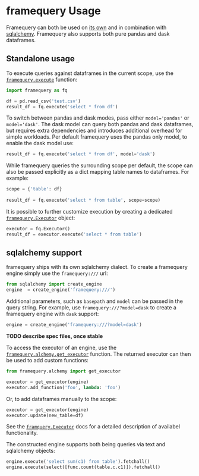 # framequery Usage

Framequery can both be used on [its own](#standalone-usage) and in combination
with [sqlalchemy](#sqlalchemy-support). Framequery also supports both pure 
pandas and dask dataframes.

## Standalone usage

To execute queries against dataframes in the current scope, use the 
[`framequery.execute`](API.md#framequeryexecute) function:

```python
import framequery as fq

df = pd.read_csv('test.csv')
result_df = fq.execute('select * from df')
```

To switch between pandas and dask modes, pass either `model='pandas'` or 
`model='dask'`. The dask model can query both pandas and dask dataframes, but
requires extra dependencies and introduces additional overhead for simple 
workloads. Per default framequery uses the pandas only model, to enable the
dask model use:
 
```python
result_df = fq.execute('select * from df', model='dask')
```

While framequery queries the surrounding scope per default, the scope can also
be passed explicitly as a dict mapping table names to dataframes. For example:
 
```python
scope = {'table': df}
 
result_df = fq.execute('select * from table', scope=scope)
```

It is possible to further customize execution by creating a dedicated 
[`framequery.Executor`](API.md#framequeryexecutor) object:

```python
executor = fq.Executor()
result_df = executor.execute('select * from table')
```

## sqlalchemy support

framequery ships with its own sqlalchemy dialect. To create a framequery engine
simply use the `framequery:///` url:
 
```python
from sqlalchemy import create_engine
engine  = create_engine('framequery:///')
```
 
Additional parameters, such as `basepath` and `model` can be passed in the 
query string. For example, use  `framequery:///?model=dask` to create a 
framequery engine with `dask` support:

```python
engine = create_engine('framequery:///?model=dask')
```

**TODO describe spec files, once stable**

To access the executor of an engine, use the 
[`framequery.alchemy.get_executor`](API.md#framequeryalchemyget_executor) 
function. The returned executor can then be used to add custom functions:

```python
from framequery.alchemy import get_executor

executor = get_executor(engine)
executor.add_function('foo', lambda: 'foo')
```

Or, to add dataframes manually to the scope:

```python
executor = get_executor(engine)
executor.update(new_table=df)
```

See the [`framquery.Executor`](API.md#framequeryexecutor) docs for a detailed
description of availabel functionality.

The constructed engine supports both being queries via text and sqlalchemy
objects: 

```python
engine.execute('select sum(c1) from table').fetchall()
engine.execute(select([func.count(table.c.c1)]).fetchall()
```
